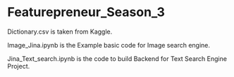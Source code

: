 # Featurepreneur_Season_3

Dictionary.csv is taken from Kaggle.

Image_Jina.ipynb is the Example basic code for Image search engine.

Jina_Text_search.ipynb is the code to build Backend for Text Search Engine Project.
